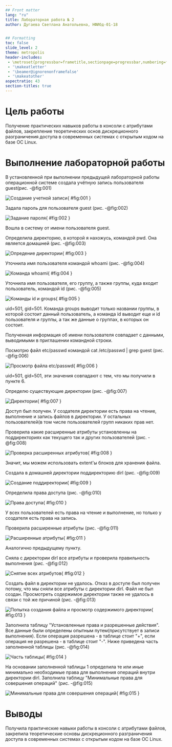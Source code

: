 ```yaml
---
## Front matter
lang: "ru"
title: Лабораторная работа № 2
author: Дугаева Светлана Анатольевна, НФИбд-01-18


## Formatting
toc: false
slide_level: 2
theme: metropolis
header-includes: 
 - \metroset{progressbar=frametitle,sectionpage=progressbar,numbering=fraction}
 - '\makeatletter'
 - '\beamer@ignorenonframefalse'
 - '\makeatother'
aspectratio: 43
section-titles: true
---
```



# Цель работы

Получение практических навыков работы в консоли с атрибутами файлов, закрепление теоретических основ дискреционного разграничения доступа в современных системах с открытым кодом на базе ОС Linux.

# Выполнение лабораторной работы
В установленной при выполнении предыдущей лабораторной работы операционной системе создала учётную запись пользователя guest(рис. -@fig:001)

![Создание учетной записи](images/1.PNG){ #fig:001 }

Задала пароль для пользователя guest (рис. -@fig:002)

![Задание пароля](images/2.PNG){ #fig:002 }

Вошла в систему от имени пользователя guest.

Определила директорию, в которой я нахожусь, командой pwd. Она является домашней (рис. -@fig:003)

![Опредение директории](images/3.PNG){ #fig:003 }

Уточнила имя пользователя командой whoami (рис. -@fig:004)

![Команда whoami](images/4.PNG){ #fig:004 }

Уточнила имя пользователя, его группу, а также группы, куда входит пользователь, командой id (рис. -@fig:005)

![Команды id и groups](images/5.PNG){ #fig:005 }

uid=501, gid=501.
Команда groups выводит только названии группы, в которой состоит данный пользователь, а команда id выводит еще и id пользователя и группы, а так же данные о группах, в которых он состоит.

Полученная информация об имени пользователя совпадает с данными, выводимыми в приглашении командной строки. 

Посмотрю файл etc/passwd командой cat /etc/passwd | grep guest (рис. -@fig:006)

![Просмотр файла etc/passwd](images/6.PNG){ #fig:006 }

uid=501, gid=501, эти значения совпадают с тем, что мы получили в пункте 6.

Определю существующие директории (рис. -@fig:007)

![Директории](images/7.PNG){ #fig:007 }

Доступ был получен. У создателя директории есть права на чтение, выполнение и запись файлов в директории. У остальных пользователей(в том числе пользователей групп никаких прав нет. 

Проверила какие расширенные атрибуты установленны на поддиректориях как текущего так и других пользователей (рис. -@fig:008)

![Проверка расширенных атрибутов](images/8.PNG){ #fig:008 }

Значит, мы можем использовать extent'ы блоков для хранения файла.

Создала в домашней директории поддиректорию dirl (рис. -@fig:009)

![Создание поддиректории](images/9.PNG){ #fig:009 }

Определила права доступа (рис. -@fig:010)

![Права доступа](images/10.PNG){ #fig:010 }

У всех пользователей есть права на чтение и выполнение, но только у создателя есть права на запись.
 
Проверила расширенные атрибуты (рис. -@fig:011)

![Расширенные атрибуты](images/11.PNG){ #fig:011 }

Аналогично предыдущему пункту.

Сняла с директории dirl все атрибуты и проверила правильность выполнения (рис. -@fig:012)

![Снятие всех атрибутов](images/12.PNG){ #fig:012 }

Создать файл в директории не удалось. Отказ в доступе был получен потому, что мы сняли все атрибуты с директории dirl. Файл не был создан. Просмотреть содержимое директории также не удалось в связи с той же причиной (рис. -@fig:013)

![Попытка создания файла и просмотр содержимого директории](images/13.PNG){ #fig:013 }

Заполнила таблицу "Установленные права и разрешенные действия". Все данные были определены опытным путем(присутствует в записи выполнения). Если операция разрешена - в таблице стоит "+", если операция не разрешена - в таблице стоит "-". Ниже приведена часть заполненной таблицы (рис. -@fig:014)

![Часть таблицы](images/14.PNG){ #fig:014 }

На основании заполненной таблицы 1 определила те или иные минимально необходимые права для выполнения операций внутри директории dirl. Заполнила таблицу "Минимальные права для совершения операций" (рис. -@fig:015)

![Минимальные права для совершения операций](images/15.PNG){ #fig:015 }

# Выводы
Получила практические навыки работы в консоли с атрибутами файлов, закрепила теоретические основы дискреционного разграничения доступа в современных системах с открытым кодом на базе ОС Linux.